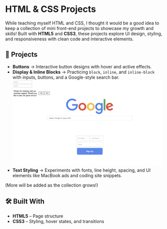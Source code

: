 # HTML & CSS Projects

While teaching myself HTML and CSS, I thought it would be a good idea to keep a collection of mini front-end projects to showcase my growth and skills! Built with **HTML5** and **CSS3**, these projects explore UI design, styling, and responsiveness with clean code and interactive elements.

## 📂 Projects

- **Buttons** → Interactive button designs with hover and active effects.  
- **Display & Inline Blocks** → Practicing `block`, `inline`, and `inline-block` with inputs, buttons, and a Google-style search bar.
  ![Screenshot](Display.png)
- **Text Styling** → Experiments with fonts, line height, spacing, and UI elements like MacBook ads and coding site snippets.

(More will be added as the collection grows!)

## 🛠️ Built With
- **HTML5** – Page structure  
- **CSS3** – Styling, hover states, and transitions
